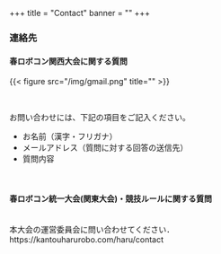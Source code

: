 +++
title = "Contact"
banner = ""
+++

### 連絡先
#### 春ロボコン関西大会に関する質問
{{< figure src="/img/gmail.png" title="" >}}

<br>

お問い合わせには、下記の項目をご記入ください。  

- お名前（漢字・フリガナ）  
- メールアドレス（質問に対する回答の送信先）  
- 質問内容  

<br>

#### 春ロボコン統一大会(関東大会)・競技ルールに関する質問
<br>
本大会の運営委員会に問い合わせてください．  
<br>
https://kantouharurobo.com/haru/contact
